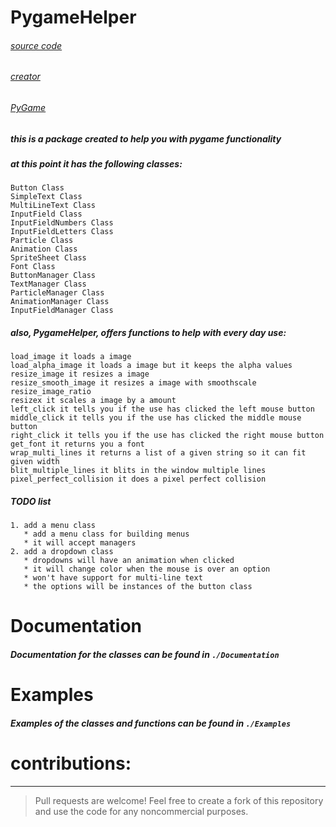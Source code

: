 # PygameHelper

###### [source code](https://github.com/Emc2356/Pygame-Widgets)
###### [creator](https://github.com/Emc2356)
###### [PyGame](https://pygame.org/) 

##### this is a package created to help you with pygame functionality 

##### at this point it has the following classes:
~~~
Button Class
SimpleText Class
MultiLineText Class
InputField Class
InputFieldNumbers Class
InputFieldLetters Class
Particle Class
Animation Class
SpriteSheet Class
Font Class
ButtonManager Class
TextManager Class
ParticleManager Class
AnimationManager Class
InputFieldManager Class
~~~

##### also, PygameHelper, offers functions to help with every day use:
~~~
load_image it loads a image 
load_alpha_image it loads a image but it keeps the alpha values
resize_image it resizes a image
resize_smooth_image it resizes a image with smoothscale
resize_image_ratio 
resizex it scales a image by a amount 
left_click it tells you if the use has clicked the left mouse button
middle_click it tells you if the use has clicked the middle mouse button
right_click it tells you if the use has clicked the right mouse button
get_font it returns you a font
wrap_multi_lines it returns a list of a given string so it can fit given width
blit_multiple_lines it blits in the window multiple lines
pixel_perfect_collision it does a pixel perfect collision
~~~

##### TODO list 
~~~
1. add a menu class
   * add a menu class for building menus
   * it will accept managers
2. add a dropdown class
   * dropdowns will have an animation when clicked
   * it will change color when the mouse is over an option
   * won't have support for multi-line text
   * the options will be instances of the button class
~~~

# Documentation
##### Documentation for the classes can be found in `./Documentation`

# Examples
##### Examples of the classes and functions can be found in `./Examples`

# contributions:
---
> Pull requests are welcome!
> Feel free to create a fork of this repository and use the code for any noncommercial purposes.

